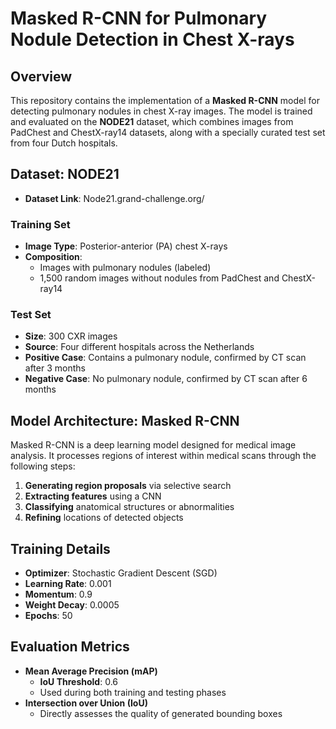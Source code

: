 # Masked R-CNN for Pulmonary Nodule Detection in Chest X-rays

## Overview
This repository contains the implementation of a **Masked R-CNN** model for detecting pulmonary nodules in chest X-ray images. The model is trained and evaluated on the **NODE21** dataset, which combines images from PadChest and ChestX-ray14 datasets, along with a specially curated test set from four Dutch hospitals.

## Dataset: NODE21

- **Dataset Link**: Node21.grand-challenge.org/

### Training Set
- **Image Type**: Posterior-anterior (PA) chest X-rays
- **Composition**:
  - Images with pulmonary nodules (labeled)
  - 1,500 random images without nodules from PadChest and ChestX-ray14

### Test Set
- **Size**: 300 CXR images
- **Source**: Four different hospitals across the Netherlands
- **Positive Case**: Contains a pulmonary nodule, confirmed by CT scan after 3 months
- **Negative Case**: No pulmonary nodule, confirmed by CT scan after 6 months

## Model Architecture: Masked R-CNN
Masked R-CNN is a deep learning model designed for medical image analysis. It processes regions of interest within medical scans through the following steps:
1. **Generating region proposals** via selective search
2. **Extracting features** using a CNN
3. **Classifying** anatomical structures or abnormalities
4. **Refining** locations of detected objects

## Training Details
- **Optimizer**: Stochastic Gradient Descent (SGD)
- **Learning Rate**: 0.001
- **Momentum**: 0.9
- **Weight Decay**: 0.0005
- **Epochs**: 50

## Evaluation Metrics
- **Mean Average Precision (mAP)**
  - **IoU Threshold**: 0.6
  - Used during both training and testing phases
- **Intersection over Union (IoU)**
  - Directly assesses the quality of generated bounding boxes

